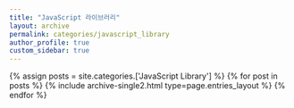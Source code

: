 ```yaml
---
title: "JavaScript 라이브러리"
layout: archive
permalink: categories/javascript_library
author_profile: true
custom_sidebar: true
---
```


{% assign posts = site.categories.['JavaScript Library'] %}
{% for post in posts %} {% include archive-single2.html type=page.entries_layout %} {% endfor %}